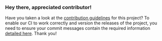 ### Hey there, appreciated contributor!

Have you taken a look at the [contribution guidelines](https://sound.balenalabs.io/contributing/) for this project? To enable our CI to work correctly and version the releases of the project, you need to ensure your commit messages contain the required information [detailed here](https://sound.balenalabs.io/contributing/). Thank you!
